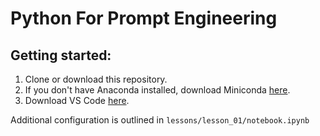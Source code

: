 # Python For Prompt Engineering

## Getting started:
1. Clone or download this repository.
2. If you don't have Anaconda installed, download Miniconda [here](https://docs.conda.io/projects/miniconda/en/latest/miniconda-install.html).
3. Download VS Code [here](https://code.visualstudio.com/).

Additional configuration is outlined in `lessons/lesson_01/notebook.ipynb`
  
